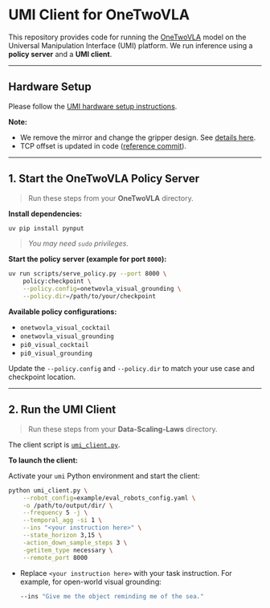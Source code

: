 # UMI Client for OneTwoVLA

This repository provides code for running the [OneTwoVLA](https://github.com/Richard-coder-Nai/onetwovla.git) model on the Universal Manipulation Interface (UMI) platform.
We run inference using a **policy server** and a **UMI client**.

---

## Hardware Setup

Please follow the [UMI hardware setup instructions](https://github.com/real-stanford/universal_manipulation_interface).

**Note:**
- We remove the mirror and change the gripper design. See [details here](https://drive.google.com/drive/folders/19Mh4s9g5-ohd3_6ZhqTk2WIT-KeQDnH7?usp=drive_link).
- TCP offset is updated in code ([reference commit](https://github.com/Richard-coder-Nai/Data-Scaling-Laws/commit/0661a3b1a8f2da833157933b0a886121a9676fde)).

---

## 1. Start the OneTwoVLA Policy Server

> Run these steps from your **OneTwoVLA** directory.

**Install dependencies:**

```bash
uv pip install pynput
```
> *You may need `sudo` privileges.*

**Start the policy server (example for port `8000`):**

```bash
uv run scripts/serve_policy.py --port 8000 \
    policy:checkpoint \
    --policy.config=onetwovla_visual_grounding \
    --policy.dir=/path/to/your/checkpoint
```

**Available policy configurations:**
- `onetwovla_visual_cocktail`
- `onetwovla_visual_grounding`
- `pi0_visual_cocktail`
- `pi0_visual_grounding`

Update the `--policy.config` and `--policy.dir` to match your use case and checkpoint location.

---

## 2. Run the UMI Client

> Run these steps from your **Data-Scaling-Laws** directory.

The client script is [`umi_client.py`](umi_client.py).

**To launch the client:**

Activate your `umi` Python environment and start the client:

   ```bash
   python umi_client.py \
       --robot_config=example/eval_robots_config.yaml \
       -o /path/to/output/dir/ \
       --frequency 5 -j \
       --temporal_agg -si 1 \
       --ins "<your instruction here>" \
       --state_horizon 3,15 \
       -action_down_sample_steps 3 \
       -getitem_type necessary \
       --remote_port 8000
   ```
   - Replace `<your instruction here>` with your task instruction. For example, for open-world visual grounding:

     ```bash
     --ins "Give me the object reminding me of the sea."
     ```
